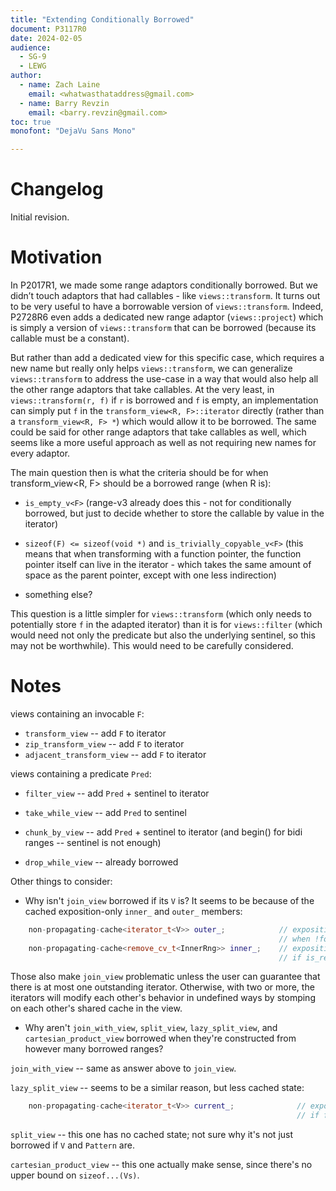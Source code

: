 ```yaml
---
title: "Extending Conditionally Borrowed"
document: P3117R0
date: 2024-02-05
audience:
  - SG-9
  - LEWG
author:
  - name: Zach Laine
    email: <whatwasthataddress@gmail.com>
  - name: Barry Revzin
    email: <barry.revzin@gmail.com>
toc: true
monofont: "DejaVu Sans Mono"

---
```


# Changelog

Initial revision.

# Motivation

In P2017R1, we made some range adaptors conditionally borrowed.  But we didn’t
touch adaptors that had callables - like `views::transform`.  It turns out to
be very useful to have a borrowable version of `views::transform`.  Indeed,
P2728R6 even adds a dedicated new range adaptor (`views::project`) which is
simply a version of `views::transform` that can be borrowed (because its
callable must be a constant).

But rather than add a dedicated view for this specific case, which requires a
new name but really only helps `views::transform`, we can generalize
`views::transform` to address the use-case in a way that would also help all
the other range adaptors that take callables.  At the very least, in
`views::transform(r, f)` if `r` is borrowed and `f` is empty, an
implementation can simply put `f` in the `transform_view<R, F>::iterator`
directly (rather than a `transform_view<R, F> *`) which would allow it to be
borrowed.  The same could be said for other range adaptors that take callables
as well, which seems like a more useful approach as well as not requiring new
names for every adaptor.

The main question then is what the criteria should be for when
transform_view<R, F> should be a borrowed range (when R is):

- `is_empty_v<F>` (range-v3 already does this - not for conditionally borrowed,
  but just to decide whether to store the callable by value in the iterator)

- `sizeof(F) <= sizeof(void *)` and `is_trivially_copyable_v<F>` (this means
  that when transforming with a function pointer, the function pointer itself
  can live in the iterator - which takes the same amount of space as the
  parent pointer, except with one less indirection)

- something else?

This question is a little simpler for `views::transform` (which only needs to
potentially store `f` in the adapted iterator) than it is for `views::filter`
(which would need not only the predicate but also the underlying sentinel, so
this may not be worthwhile).  This would need to be carefully considered.


# Notes

views containing an invocable `F`:

- `transform_view` -- add `F` to iterator
- `zip_transform_view` -- add `F` to iterator
- `adjacent_transform_view` -- add `F` to iterator


views containing a predicate `Pred`:

- `filter_view` -- add `Pred` + sentinel to iterator
- `take_while_view` -- add `Pred` to sentinel
- `chunk_by_view` -- add `Pred` + sentinel to iterator (and begin() for bidi ranges -- sentinel is not enough)

- `drop_while_view` -- already borrowed

Other things to consider:

- Why isn't `join_view` borrowed if its `V` is?  It seems to be because of the
  cached exposition-only `inner_` and `outer_` members:

```c++
    non-propagating-cache<iterator_t<V>> outer_;            // exposition only, present only
                                                            // when !forward_range<V>
    non-propagating-cache<remove_cv_t<InnerRng>> inner_;    // exposition only, present only
                                                            // if is_reference_v<InnerRng> is false
```

Those also make `join_view` problematic unless the user can guarantee that
there is at most one outstanding iterator.  Otherwise, with two or more, the
iterators will modify each other's behavior in undefined ways by stomping on
each other's shared cache in the view.

- Why aren't `join_with_view`, `split_view`, `lazy_split_view`, and
  `cartesian_product_view` borrowed when they're constructed from however many
  borrowed ranges?

`join_with_view` -- same as answer above to `join_view`.

`lazy_split_view` -- seems to be a similar reason, but less cached state:

```c++
    non-propagating-cache<iterator_t<V>> current_;              // exposition only, present only
                                                                // if forward_range<V> is false
```

`split_view` -- this one has no cached state; not sure why it's not just
borrowed if `V` and `Pattern` are.

`cartesian_product_view` -- this one actually make sense, since there's no upper
bound on `sizeof...(Vs)`.
